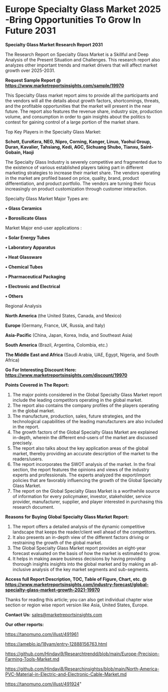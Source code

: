 # Europe Specialty Glass Market 2025 -Bring Opportunities To Grow In Future 2031

<strong>Specialty Glass Market Research Report 2031</strong>

The Research Report on Specialty Glass Market is a Skillful and Deep Analysis of the Present Situation and Challenges. This research report also analyzes other important trends and market drivers that will affect market growth over 2025-2031.

<strong>Request Sample Report @ <a href=https://www.marketreportsinsights.com/sample/19970>https://www.marketreportsinsights.com/sample/19970</a></strong>

This Specialty Glass market report aims to provide all the participants and the vendors will all the details about growth factors, shortcomings, threats, and the profitable opportunities that the market will present in the near future. The report also features the revenue share, industry size, production volume, and consumption in order to gain insights about the politics to contest for gaining control of a large portion of the market share.

Top Key Players in the Specialty Glass Market:

<strong>Schott, EuroKera, NEG, Nipro, Corning, Kanger, Linuo, Yaohui Group, Duran, Kavalier, Tahsiang, Kedi, AGC, Sichuang Shubo, Tianxu, Saint-Gobain, Haoji</strong>

The Specialty Glass Industry is severely competitive and fragmented due to the existence of various established players taking part in different marketing strategies to increase their market share. The vendors operating in the market are profiled based on price, quality, brand, product differentiation, and product portfolio. The vendors are turning their focus increasingly on product customization through customer interaction.

Specialty Glass Market Major Types are:

<strong>• Glass Ceramics

• Borosilicate Glass</strong>

Market Major end-user applications :

<strong>• Solar Energy Tubes

• Laboratory Apparatus

• Heat Glassware

• Chemical Tubes

• Pharmaceutical Packaging

• Electronic and Electrical

• Others</strong>

Regional Analysis

</u><strong><b>North America</b></strong> (the United States, Canada, and Mexico)

<strong><b>Europe </b></strong>(Germany, France, UK, Russia, and Italy)

<strong><b>Asia-Pacific</b></strong> (China, Japan, Korea, India, and Southeast Asia)

<strong><b>South America</b></strong> (Brazil, Argentina, Colombia, etc.)

<strong><b>The Middle East and Africa</b></strong> (Saudi Arabia, UAE, Egypt, Nigeria, and South Africa)

<strong>Go For Interesting Discount Here: <a href=https://www.marketreportsinsights.com/discount/19970>https://www.marketreportsinsights.com/discount/19970</a></strong>

<strong>Points Covered in The Report:</strong>
<ol>
  <li>The major points considered in the Global Specialty Glass Market report include the leading competitors operating in the global market.</li>
  <li>The report also contains the company profiles of the players operating in the global market.</li>
  <li>The manufacture, production, sales, future strategies, and the technological capabilities of the leading manufacturers are also included in the report.</li>
  <li>The growth factors of the Global Specialty Glass Market are explained in-depth, wherein the different end-users of the market are discussed precisely.</li>
  <li>The report also talks about the key application areas of the global market, thereby providing an accurate description of the market to the readers/users.</li>
  <li>The report incorporates the SWOT analysis of the market. In the final section, the report features the opinions and views of the industry experts and professionals. The experts analyzed the export/import policies that are favorably influencing the growth of the Global Specialty Glass Market.</li>
  <li>The report on the Global Specialty Glass Market is a worthwhile source of information for every policymaker, investor, stakeholder, service provider, manufacturer, supplier, and player interested in purchasing this research document.</li>
</ol>
<strong>Reasons for Buying Global Specialty Glass Market Report:</strong>

<ol>
  <li>The report offers a detailed analysis of the dynamic competitive landscape that keeps the reader/client well ahead of the competitors.</li>
  <li>It also presents an in-depth view of the different factors driving or restraining the growth of the global market.</li>
  <li>The Global Specialty Glass Market report provides an eight-year forecast evaluated on the basis of how the market is estimated to grow.</li>
  <li>It helps in making aware business decisions by having providing thorough insights insights into the global market and by making an all-inclusive analysis of the key market segments and sub-segments.</li>
</ol>
<strong>Access full Report Description, TOC, Table of Figure, Chart, etc. @ <a href=https://www.marketreportsinsights.com/industry-forecast/global-specialty-glass-market-growth-2021-19970>https://www.marketreportsinsights.com/industry-forecast/global-specialty-glass-market-growth-2021-19970</a></strong>


Thanks for reading this article; you can also get individual chapter wise section or region wise report version like Asia, United States, Europe.

<strong>Contact Us:</strong>
sales@marketreportsinsights.com

<strong>Our other reports:</strong>

<a href=https://tanomuno.com/illust/491961>https://tanomuno.com/illust/491961</a>

<a href=https://ameblo.jp/18yam/entry-12888156763.html>https://ameblo.jp/18yam/entry-12888156763.html</a>

<a href=https://github.com/Hindavi9/Researchtrendd/blob/main/Europe-Precision-Farming-Tools-Market.md>https://github.com/Hindavi9/Researchtrendd/blob/main/Europe-Precision-Farming-Tools-Market.md</a>

<a href=https://github.com/Hindavi8/Researchinsightss/blob/main/North-America-PVC-Material-in-Electric-and-Electronic-Cable-Market.md>https://github.com/Hindavi8/Researchinsightss/blob/main/North-America-PVC-Material-in-Electric-and-Electronic-Cable-Market.md</a>

<a href=https://tanomuno.com/illust/491924>https://tanomuno.com/illust/491924</a>"
